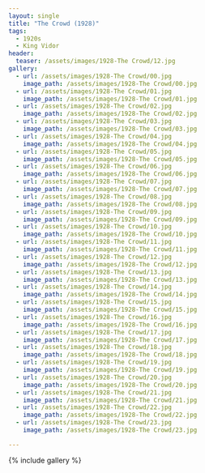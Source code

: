 ```yaml
---
layout: single
title: "The Crowd (1928)"
tags:
  - 1920s 
  - King Vidor
header:
  teaser: /assets/images/1928-The Crowd/12.jpg
gallery:
  - url: /assets/images/1928-The Crowd/00.jpg
    image_path: /assets/images/1928-The Crowd/00.jpg  
  - url: /assets/images/1928-The Crowd/01.jpg
    image_path: /assets/images/1928-The Crowd/01.jpg
  - url: /assets/images/1928-The Crowd/02.jpg
    image_path: /assets/images/1928-The Crowd/02.jpg
  - url: /assets/images/1928-The Crowd/03.jpg
    image_path: /assets/images/1928-The Crowd/03.jpg
  - url: /assets/images/1928-The Crowd/04.jpg
    image_path: /assets/images/1928-The Crowd/04.jpg
  - url: /assets/images/1928-The Crowd/05.jpg
    image_path: /assets/images/1928-The Crowd/05.jpg
  - url: /assets/images/1928-The Crowd/06.jpg
    image_path: /assets/images/1928-The Crowd/06.jpg
  - url: /assets/images/1928-The Crowd/07.jpg
    image_path: /assets/images/1928-The Crowd/07.jpg
  - url: /assets/images/1928-The Crowd/08.jpg
    image_path: /assets/images/1928-The Crowd/08.jpg
  - url: /assets/images/1928-The Crowd/09.jpg
    image_path: /assets/images/1928-The Crowd/09.jpg
  - url: /assets/images/1928-The Crowd/10.jpg
    image_path: /assets/images/1928-The Crowd/10.jpg
  - url: /assets/images/1928-The Crowd/11.jpg
    image_path: /assets/images/1928-The Crowd/11.jpg
  - url: /assets/images/1928-The Crowd/12.jpg
    image_path: /assets/images/1928-The Crowd/12.jpg
  - url: /assets/images/1928-The Crowd/13.jpg
    image_path: /assets/images/1928-The Crowd/13.jpg
  - url: /assets/images/1928-The Crowd/14.jpg
    image_path: /assets/images/1928-The Crowd/14.jpg
  - url: /assets/images/1928-The Crowd/15.jpg
    image_path: /assets/images/1928-The Crowd/15.jpg
  - url: /assets/images/1928-The Crowd/16.jpg
    image_path: /assets/images/1928-The Crowd/16.jpg
  - url: /assets/images/1928-The Crowd/17.jpg
    image_path: /assets/images/1928-The Crowd/17.jpg
  - url: /assets/images/1928-The Crowd/18.jpg
    image_path: /assets/images/1928-The Crowd/18.jpg
  - url: /assets/images/1928-The Crowd/19.jpg
    image_path: /assets/images/1928-The Crowd/19.jpg
  - url: /assets/images/1928-The Crowd/20.jpg
    image_path: /assets/images/1928-The Crowd/20.jpg
  - url: /assets/images/1928-The Crowd/21.jpg
    image_path: /assets/images/1928-The Crowd/21.jpg
  - url: /assets/images/1928-The Crowd/22.jpg
    image_path: /assets/images/1928-The Crowd/22.jpg
  - url: /assets/images/1928-The Crowd/23.jpg
    image_path: /assets/images/1928-The Crowd/23.jpg

---
```

{% include gallery %}
